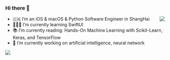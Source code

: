 ### Hi there 👋

<img align="right" src="https://github-readme-stats.vercel.app/api/top-langs/?username=devliusir&hide_title=true" />

- 🇨🇳 I’m an iOS & macOS & Python Software Engineer in ShangHai
- 👨🏻‍💻   I’m currently learning SwiftUI
- 📚 I’m currently reading: Hands-On Machine Learning with Scikit-Learn, Keras, and TensorFlow
- 🔭 I’m currently working on artificial intelligence, neural network

<img src='https://github-readme-stats.vercel.app/api?username=devliusir&show_icons=true&include_all_commits=true&count_private=true&icon_color=FFAC46&title_color=FFAC46&text_color=718096&bg_color=ffffff&hide_title=true' />

